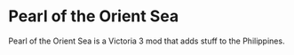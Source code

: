 # Pearl of the Orient Sea

Pearl of the Orient Sea is a Victoria 3 mod that adds stuff to the Philippines.
